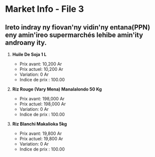 # Market Info - File 3

## Ireto indray ny fiovan'ny vidin'ny entana(PPN) eny amin'ireo supermarchés lehibe amin'ity androany ity.

1. **Huile De Soja 1 L**
   - Prix avant: 10,200 Ar
   - Prix actuel: 10,200 Ar
   - Variation: 0 Ar
   - Indice de prix : 100.00

2. **Riz Rouge (Vary Mena) Manalalondo 50 Kg**
   - Prix avant: 198,000 Ar
   - Prix actuel: 198,000 Ar
   - Variation: 0 Ar
   - Indice de prix : 100.00

3. **Riz Blanchi Makalioka 5kg**
   - Prix avant: 19,800 Ar
   - Prix actuel: 19,800 Ar
   - Variation: 0 Ar
   - Indice de prix : 100.00

